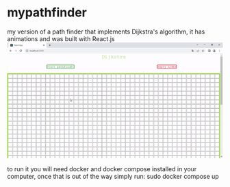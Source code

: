 # mypathfinder
my version of a path finder that implements Dijkstra's algorithm,
it has animations and was built with React.js
![](pathfinder1.gif)

to run it you will need docker and docker compose installed in your computer,
once that is out of the way simply run: sudo docker compose up

